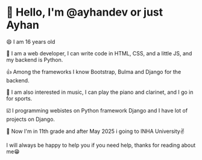 # 👋 Hello, I'm @ayhandev or just Ayhan

😄 I am 16 years old   

🙂 I am a web developer, I can write code in HTML, CSS, and a little JS, and my backend is Python.  

👍 Among the frameworks I know Bootstrap, Bulma and Django for the backend.  

👀 I am also interested in music, I can play the piano and clarinet, and I go in for sports.  

☑️ I programming webistes on Python framework Django and I have lot of projects on Django.

🌱 Now I'm in 11th grade and after May 2025 i going to INHA University✌️    

I will always be happy to help you if you need help, thanks for reading about me😁  

